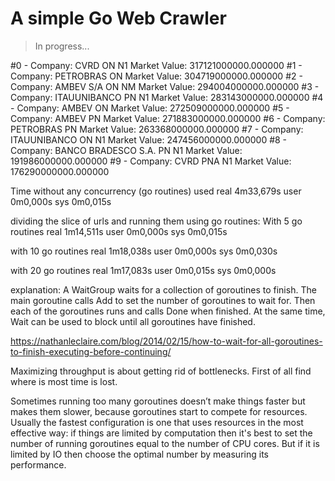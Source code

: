 # A simple Go Web Crawler
> In progress...

#0 -     Company: CVRD ON N1
         Market Value: 317121000000.000000
#1 -     Company: PETROBRAS ON
         Market Value: 304719000000.000000
#2 -     Company: AMBEV S/A ON NM
         Market Value: 294004000000.000000
#3 -     Company: ITAUUNIBANCO PN N1
         Market Value: 283143000000.000000
#4 -     Company: AMBEV ON
         Market Value: 272509000000.000000
#5 -     Company: AMBEV PN
         Market Value: 271883000000.000000
#6 -     Company: PETROBRAS PN
         Market Value: 263368000000.000000
#7 -     Company: ITAUUNIBANCO ON N1
         Market Value: 247456000000.000000
#8 -     Company: BANCO BRADESCO S.A. PN N1
         Market Value: 191986000000.000000
#9 -     Company: CVRD PNA N1
         Market Value: 176290000000.000000

Time without any concurrency (go routines) used
real    4m33,679s
user    0m0,000s
sys     0m0,015s


dividing the slice of urls and running them using go routines:
With 5 go routines
real    1m14,511s
user    0m0,000s
sys     0m0,015s

with 10 go routines
real    1m18,038s
user    0m0,000s
sys     0m0,030s

with 20 go routines
real    1m17,083s
user    0m0,015s
sys     0m0,000s




explanation: 
A WaitGroup waits for a collection of goroutines to finish. The main goroutine calls Add to set the number of goroutines to wait for. Then each of the goroutines runs and calls Done when finished. At the same time, Wait can be used to block until all goroutines have finished.

https://nathanleclaire.com/blog/2014/02/15/how-to-wait-for-all-goroutines-to-finish-executing-before-continuing/


Maximizing throughput is about getting rid of bottlenecks. First of all find where is most time is lost.

Sometimes running too many goroutines doesn’t make things faster but makes them slower, because goroutines start to compete for resources. Usually the fastest configuration is one that uses resources in the most effective way: if things are limited by computation then it's best to set the number of running goroutines equal to the number of CPU cores. But if it is limited by IO then choose the optimal number by measuring its performance.